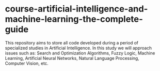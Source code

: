 # course-artificial-intelligence-and-machine-learning-the-complete-guide
This repository aims to store all code developed during a period of specialized studies in Artificial Intelligence. In this study we will approach issues such as: Search and Optimization Algorithms, Fuzzy Logic, Machine Learning, Artificial Neural Networks, Natural Language Processing, Computer Vision, etc.
